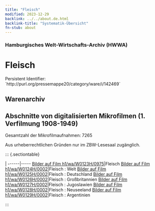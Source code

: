 ```yaml
---
title: "Fleisch"
modified: 2023-12-29
backlink: ../../about.de.html
backlink-title: "Systematik-Übersicht"
fn-stub: about
---
```


### Hamburgisches Welt-Wirtschafts-Archiv (HWWA)

# Fleisch

<div class="hint">Persistent Identifier: `http://purl.org/pressemappe20/category/ware/i/142469`</div>







## Warenarchiv





<a id="filmsections">


## Abschnitte von digitalisierten Mikrofilmen (1. Verfilmung 1908-1949)

Gesamtzahl der Mikrofilmaufnahmen: 7265

Aus urheberrechtlichen Gründen nur im ZBW-Lesesaal zugänglich.



::: {.sectiontable}

 |
 ------|-----
<a class="btn" href="https://pm20.zbw.eu/film/h1/wa/W0123H/0975" rel="nofollow">Bilder auf Film h1/wa/W0123H/0975</a>|Fleisch
<a class="btn" href="https://pm20.zbw.eu/film/h1/wa/W0124H/0002" rel="nofollow">Bilder auf Film h1/wa/W0124H/0002</a>|Fleisch : Welt
<a class="btn" href="https://pm20.zbw.eu/film/h1/wa/W0125H/0002" rel="nofollow">Bilder auf Film h1/wa/W0125H/0002</a>|Fleisch : Deutschland
<a class="btn" href="https://pm20.zbw.eu/film/h1/wa/W0126H/0002" rel="nofollow">Bilder auf Film h1/wa/W0126H/0002</a>|Fleisch : Großbritannien
<a class="btn" href="https://pm20.zbw.eu/film/h1/wa/W0127H/0002" rel="nofollow">Bilder auf Film h1/wa/W0127H/0002</a>|Fleisch : Jugoslawien
<a class="btn" href="https://pm20.zbw.eu/film/h1/wa/W0128H/0002" rel="nofollow">Bilder auf Film h1/wa/W0128H/0002</a>|Fleisch : Neuseeland
<a class="btn" href="https://pm20.zbw.eu/film/h1/wa/W0129H/0002" rel="nofollow">Bilder auf Film h1/wa/W0129H/0002</a>|Fleisch : Argentinien

:::














